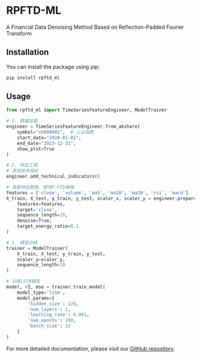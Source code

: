 # RPFTD-ML

A Financial Data Denoising Method Based on Reflection-Padded Fourier Transform

## Installation

You can install the package using pip:

```bash
pip install rpftd_ml
```

## Usage

```python
from rpftd_ml import TimeSeriesFeatureEngineer, ModelTrainer

# 1. 数据加载
engineer = TimeSeriesFeatureEngineer.from_akshare(
    symbol="sh000001",  # 上证指数
    start_date="2020-01-01",
    end_date="2023-12-31",
    show_plot=True
)

# 2. 特征工程
# 添加技术指标
engineer.add_technical_indicators()

# 准备特征数据，使用P-FTD降噪
features = ['close', 'volume', 'ma5', 'ma10', 'ma20', 'rsi', 'macd']
X_train, X_test, y_train, y_test, scaler_x, scaler_y = engineer.prepare_features(
    features=features,
    target='close',
    sequence_length=10,
    denoise=True,
    target_energy_ratio=0.1
)

# 3. 模型训练
trainer = ModelTrainer(
    X_train, X_test, y_train, y_test,
    scaler_y=scaler_y,
    sequence_length=10
)

# 训练LSTM模型
model, r2, mse = trainer.train_model(
    model_type='lstm',
    model_params={
        'hidden_size': 128,
        'num_layers': 2,
        'learning_rate': 0.001,
        'num_epochs': 100,
        'batch_size': 32
    }
)
```

For more detailed documentation, please visit our [GitHub repository](https://github.com/tttbw/RPFTD_ML).
